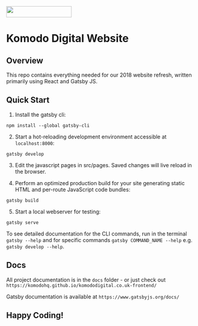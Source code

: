 <img src="https://www.komododigital.co.uk/static/media/logo.50a4b652.svg" height="30" width="174">

# Komodo Digital Website

## Overview
This repo contains everything needed for our 2018 website refresh, written primarily using React and Gatsby JS.

## Quick Start

1. Install the gatsby cli:

```
npm install --global gatsby-cli
```

2. Start a hot-reloading development environment accessible at `localhost:8000`:

```
gatsby develop
```

3. Edit the javascript pages in src/pages. Saved changes will live reload in the browser.

4. Perform an optimized production build for your site generating static HTML and per-route JavaScript code bundles:

```
gatsby build
```

5. Start a local webserver for testing:

```
gatsby serve
```

To see detailed documentation for the CLI commands, run in the terminal `gatsby --help` and for specific commands `gatsby COMMAND_NAME --help` e.g. `gatsby develop --help`.

## Docs

All project documentation is in the `docs` folder - or just check out `https://komodohq.github.io/komododigital.co.uk-frontend/`

Gatsby documentation is available at `https://www.gatsbyjs.org/docs/`

## Happy Coding!